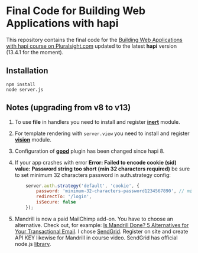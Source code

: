 # Final Code for Building Web Applications with hapi

This repository contains the final code for the [Building Web Applications with hapi course on Pluralsight.com](http://www.pluralsight.com/courses/hapi-building-web-applications) updated to the latest **hapi** version (13.4.1 for the moment).

## Installation

```
npm install
node server.js
```

## Notes (upgrading from v8 to v13)

1. To use **file** in handlers you need to install and register **[inert](https://github.com/hapijs/inert)** module.
2. For template rendering with ``server.view`` you need to install and register **[vision](https://github.com/hapijs/vision)** module.
3. Configuration of **[good](https://github.com/hapijs/good)** plugin has been changed since hapi 8.
4. If your app crashes with error **Error: Failed to encode cookie (sid) value: Password string too short (min 32 characters required)** be sure to set minimum 32 characters password in auth.strategy config:

    ```javascript
        server.auth.strategy('default', 'cookie', {
            password: 'minimum-32-characters-password1234567890', // min 32 characters required https://github.com/hapijs/hapi/issues/3040
            redirectTo: '/login',
            isSecure: false
        });
    ```
5. Mandrill is now a paid MailChimp add-on. You have to choose an alternative. 
Check out, for example: [Is Mandrill Done? 5 Alternatives for Your Transactional Email](http://www.codeinwp.com/blog/mandrill-alternatives/). 
I chose [SendGrid](https://sendgrid.com/). Register on site and create API KEY likewise for Mandrill in course video. SendGrid has official node.js [library](https://github.com/sendgrid/sendgrid-nodejs).  
